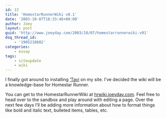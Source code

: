 ```yaml
---
id: 13
title: 'HomestarRunnerWiki v0.1'
date: '2003-10-07T18:33:46+00:00'
author: Joey
layout: post
guid: 'http://www.joeyday.com/2003/10/07/homestarrunnerwiki-v01'
dsq_thread_id:
    - '1905218682'
categories:
    - essay
tags:
    - siteupdate
    - wiki
---
```


I finally got around to installing [’Tavi](http://tavi.sourceforge.net) on my site. I’ve decided the wiki will be a knowledge-base for Homestar Runner.

You can get to the HomestarRunnerWiki at [hrwiki.joeyday.com](http://hrwiki.joeyday.com). Feel free to head over to the sandbox and play around with editing a page. Over the next few days I’ll be adding more information about how to format things like bold and italic text, bulleted items, tables, etc.
